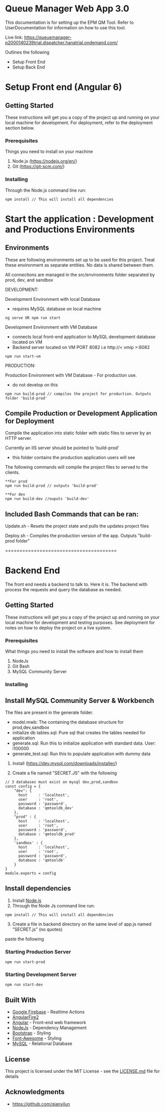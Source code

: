 # Queue Manager Web App 3.0

This documentation is for setting up the EPM QM Tool. Refer to UserDocumentation for information on how to use this tool.

Live link: https://queuemanager-p2000140239trial.dispatcher.hanatrial.ondemand.com/

Outlines the following
- Setup Front End
- Setup Back End

# Setup Front end (Angular 6)

## Getting Started
These instructions will get you a copy of the project up and running on your local machine for development. For deployment, refer to the deployment section below.

### Prerequisites

Things you need to install on your machine

1. Node.js (https://nodejs.org/en/)
2. Git (https://git-scm.com/)

### Installing

Through the Node.js command line run:

```
npm install // This will install all dependencies
```

# Start the application : Development and Productions Environments

## Environments
These are following environments set up to be used for this project. Treat these environment as separate entities. No data is shared between them.

All connections are managed in the src/environments folder separated by prod, dev, and sandbox

DEVELOPMENT:

Development Environment with local Database
- requires MySQL database on local machine
```$xslt
ng serve OR npm run start
```

Development Environment with VM Database
- connects local front-end application to MySQL development database located on VM
- Backend server located on VM PORT 8082 i.e http://< vmip >:8082
```$xslt
npm run start-vm
```

PRODUCTION:

Production Environment with VM Database - For production use.
- do not develop on this
```$xslt
npm run build-prod // compiles the project for production. Outputs folder 'build-prod'
```

## Compile Production or Development Application for Deployment
Compile the application into static folder with static files to server by an HTTP server. 

Currently an IIS server should be pointed to 'build-prod'
- this folder contains the production application users will see

The following commands will compile the project files to served to the clients.
```
**For prod
npm run build-prod // outputs 'build-prod'

**For dev
npm run build-dev //ouputs 'build-dev'
```

## Included Bash Commands that can be ran:

Update.sh - Resets the project state and pulls the updates project files

Deploy.sh - Compiles the production version of the app. Outputs "build-prod folder"

=======================================

# Backend End
The front end needs a backend to talk to. Here it is. The backend with process the requests and query the database as needed.

## Getting Started

These instructions will get you a copy of the project up and running on your local machine for development and testing purposes. See deployment for notes on how to deploy the project on a live system.

### Prerequisites

What things you need to install the software and how to install them

1. NodeJs
2. Git Bash
3. MySQL Community Server


### Installing

## Install MySQL Community Server & Workbench

The files are present in the generate folder.
- model.mwb: The containing the database structure for prod,dev,sandbox
- initialize db tables.sql: Pure sql that creates the tables needed for application
- generate.sql: Run this to initialize application with standard data. User: i100000
- generate_test.sql: Run this to populate application with dummy data

1. Install (https://dev.mysql.com/downloads/installer/)

2. Create a fie named "SECRET.JS" with the following
```angular2html
// 3 databases must exist on mysql dev,prod,sandbox
const config = {
    "dev": {
      host     : 'localhost',
      user     : 'root',
      password : 'password',
      database : 'qmtooldb_dev'
    },
    "prod" : {
      host     : 'localhost',
      user     : 'root',
      password : 'password',
      database : 'qmtooldb_prod'
    },
    'sandbox' : {
      host     : 'localhost',
      user     : 'root',
      password : 'password',
      database : 'qmtooldb'
    }
}
module.exports = config
```

## Install dependencies
1. Install [Node.js](https://nodejs.org/en/)
2. Through the Node Js command line run:

```
npm install // This will install all dependencies
```

3. Create a file in backend directory on the same level of app.js named "SECRET.js" (no quotes)

paste the following 

### Starting Production Server
```
npm run start-prod
```

### Starting Development Server
```
npm run start-dev
```

## Built With

* [Google Firebase](https://firebase.google.com/) - Realtime Actions
* [AngularFire2](https://www.npmjs.com/package/angularfire2)
* [Angular](https://angular.io/) - Front-end web framework
* [NodeJs](https://nodejs.org/en/) - Dependency Management
* [Bootstrap](https://getbootstrap.com/) - Styling
* [Font-Awesome](https://fontawesome.com/) - Styling
* [MySQL](https://dev.mysql.com/) - Relational Database

## License

This project is licensed under the MIT License - see the [LICENSE.md](LICENSE.md) file for details

## Acknowledgments

* https://github.com/qianyilun
